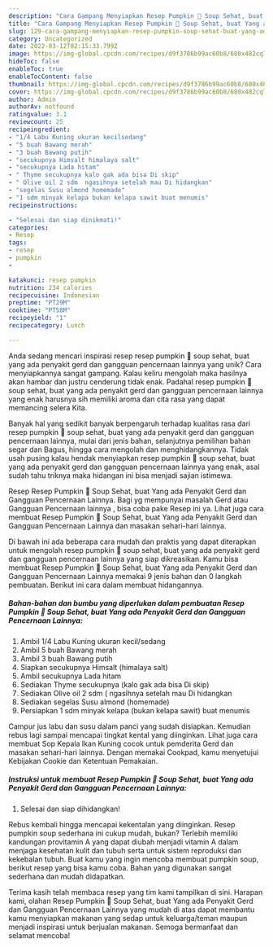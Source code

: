 ```yaml
---
description: "Cara Gampang Menyiapkan Resep Pumpkin 🎃 Soup Sehat, buat Yang ada Penyakit Gerd dan Gangguan Pencernaan Lainnya yang Lezat Sekali"
title: "Cara Gampang Menyiapkan Resep Pumpkin 🎃 Soup Sehat, buat Yang ada Penyakit Gerd dan Gangguan Pencernaan Lainnya yang Lezat Sekali"
slug: 129-cara-gampang-menyiapkan-resep-pumpkin-soup-sehat-buat-yang-ada-penyakit-gerd-dan-gangguan-pencernaan-lainnya-yang-lezat-sekali
category: Uncategorized
date: 2022-03-12T02:15:33.799Z
image: https://img-global.cpcdn.com/recipes/d9f3786b99ac60b8/680x482cq70/resep-pumpkin-soup-sehat-buat-yang-ada-penyakit-gerd-dan-gangguan-pencernaan-lainnya-foto-resep-utama.jpg
hideToc: false
enableToc: true
enableTocContent: false
thumbnail: https://img-global.cpcdn.com/recipes/d9f3786b99ac60b8/680x482cq70/resep-pumpkin-soup-sehat-buat-yang-ada-penyakit-gerd-dan-gangguan-pencernaan-lainnya-foto-resep-utama.jpg
cover: https://img-global.cpcdn.com/recipes/d9f3786b99ac60b8/680x482cq70/resep-pumpkin-soup-sehat-buat-yang-ada-penyakit-gerd-dan-gangguan-pencernaan-lainnya-foto-resep-utama.jpg
author: Admin
authorAv: notfound
ratingvalue: 3.1
reviewcount: 25
recipeingredient:
- "1/4 Labu Kuning ukuran kecilsedang"
- "5 buah Bawang merah"
- "3 buah Bawang putih"
- "secukupnya Himsalt himalaya salt"
- "secukupnya Lada hitam"
- " Thyme secukupnya kalo gak ada bisa Di skip"
- " Olive oil 2 sdm  ngasihnya setelah mau Di hidangkan"
- "segelas Susu almond homemade"
- "1 sdm minyak kelapa bukan kelapa sawit buat menumis"
recipeinstructions:

- "Selesai dan siap dinikmati!"
categories:
- Resep
tags:
- resep
- pumpkin
- 

katakunci: resep pumpkin  
nutrition: 234 calories
recipecuisine: Indonesian
preptime: "PT29M"
cooktime: "PT58M"
recipeyield: "1"
recipecategory: Lunch

---
```





Anda sedang mencari inspirasi resep resep pumpkin 🎃 soup sehat, buat yang ada penyakit gerd dan gangguan pencernaan lainnya yang unik? Cara menyiapkannya sangat gampang. Kalau keliru mengolah maka hasilnya akan hambar dan justru cenderung tidak enak. Padahal resep pumpkin 🎃 soup sehat, buat yang ada penyakit gerd dan gangguan pencernaan lainnya yang enak harusnya sih memiliki aroma dan cita rasa yang dapat memancing selera Kita.





Banyak hal yang sedikit banyak berpengaruh terhadap kualitas rasa dari resep pumpkin 🎃 soup sehat, buat yang ada penyakit gerd dan gangguan pencernaan lainnya, mulai dari jenis bahan, selanjutnya pemilihan bahan segar dan Bagus, hingga cara mengolah dan menghidangkannya. Tidak usah pusing kalau hendak menyiapkan resep pumpkin 🎃 soup sehat, buat yang ada penyakit gerd dan gangguan pencernaan lainnya yang enak,      asal sudah tahu triknya maka hidangan ini bisa menjadi sajian istimewa.














Resep Resep Pumpkin 🎃 Soup Sehat, buat Yang ada Penyakit Gerd dan Gangguan Pencernaan Lainnya. Bagi yg mempunyai masalah Gerd atau Gangguan Pencernaan lainnya , bisa coba pake Resep ini ya. Lihat juga cara membuat Resep Pumpkin 🎃 Soup Sehat, buat Yang ada Penyakit Gerd dan Gangguan Pencernaan Lainnya dan masakan sehari-hari lainnya.






Di bawah ini ada beberapa cara mudah dan praktis yang dapat diterapkan untuk mengolah resep pumpkin 🎃 soup sehat, buat yang ada penyakit gerd dan gangguan pencernaan lainnya yang siap dikreasikan. Kamu bisa membuat Resep Pumpkin 🎃 Soup Sehat, buat Yang ada Penyakit Gerd dan Gangguan Pencernaan Lainnya memakai 9 jenis bahan dan 0 langkah pembuatan. Berikut ini cara dalam membuat hidangannya.

<!--inarticleads1-->

##### Bahan-bahan dan bumbu yang diperlukan dalam pembuatan Resep Pumpkin 🎃 Soup Sehat, buat Yang ada Penyakit Gerd dan Gangguan Pencernaan Lainnya:

1. Ambil 1/4 Labu Kuning ukuran kecil/sedang
1. Ambil 5 buah Bawang merah
1. Ambil 3 buah Bawang putih
1. Siapkan secukupnya Himsalt (himalaya salt)
1. Ambil secukupnya Lada hitam
1. Sediakan  Thyme secukupnya (kalo gak ada bisa Di skip)
1. Sediakan  Olive oil 2 sdm ( ngasihnya setelah mau Di hidangkan
1. Sediakan segelas Susu almond (homemade)
1. Persiapkan 1 sdm minyak kelapa (bukan kelapa sawit) buat menumis


Campur jus labu dan susu dalam panci yang sudah disiapkan. Kemudian rebus lagi sampai mencapai tingkat kental yang diinginkan. Lihat juga cara membuat Sop Kepala Ikan Kuning cocok untuk pemderita Gerd dan masakan sehari-hari lainnya. Dengan memakai Cookpad, kamu menyetujui Kebijakan Cookie dan Ketentuan Pemakaian. 

<!--inarticleads2-->

##### Instruksi untuk membuat Resep Pumpkin 🎃 Soup Sehat, buat Yang ada Penyakit Gerd dan Gangguan Pencernaan Lainnya:


1. Selesai dan siap dihidangkan!

Rebus kembali hingga mencapai kekentalan yang diinginkan. Resep pumpkin soup sederhana ini cukup mudah, bukan? Terlebih memiliki kandungan provitamin A yang dapat diubah menjadi vitamin A dalam menjaga kesehatan kulit dan tubuh serta untuk sistem reproduksi dan kekebalan tubuh. Buat kamu yang ingin mencoba membuat pumpkin soup, berikut resep yang bisa kamu coba. Bahan yang digunakan sangat sederhana dan mudah didapatkan. 

Terima kasih telah membaca resep yang tim kami tampilkan di sini. Harapan kami, olahan Resep Pumpkin 🎃 Soup Sehat, buat Yang ada Penyakit Gerd dan Gangguan Pencernaan Lainnya yang mudah di atas dapat membantu kamu menyiapkan makanan yang sedap untuk keluarga/teman maupun menjadi inspirasi untuk berjualan makanan. Semoga bermanfaat dan selamat mencoba!
